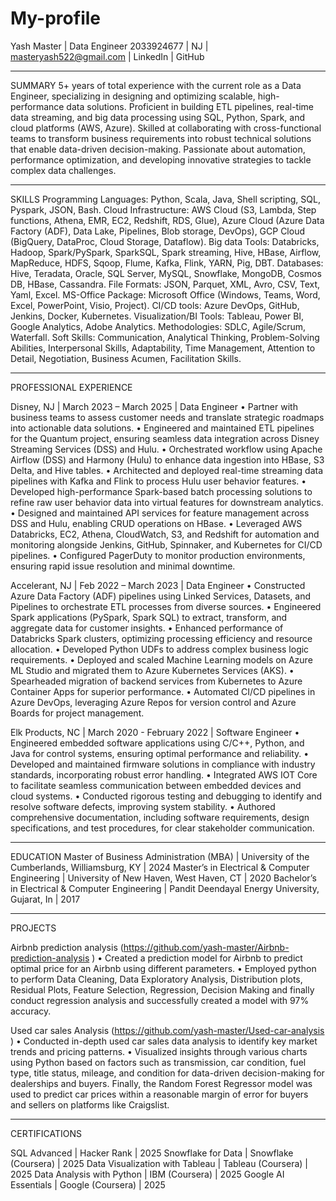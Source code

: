 # My-profile


Yash Master | Data Engineer
2033924677 | NJ | masteryash522@gmail.com | LinkedIn | GitHub 
________________________________________
SUMMARY
5+ years of total experience with the current role as a Data Engineer, specializing in designing and optimizing scalable, high-performance data solutions. Proficient in building ETL pipelines, real-time data streaming, and big data processing using SQL, Python, Spark, and cloud platforms (AWS, Azure). Skilled at collaborating with cross-functional teams to transform business requirements into robust technical solutions that enable data-driven decision-making. Passionate about automation, performance optimization, and developing innovative strategies to tackle complex data challenges.
________________________________________
SKILLS
Programming Languages: Python, Scala, Java, Shell scripting, SQL, Pyspark, JSON, Bash.
Cloud Infrastructure: AWS Cloud (S3, Lambda, Step functions, Athena, EMR, EC2, Redshift, RDS, Glue), Azure Cloud (Azure Data Factory (ADF), Data Lake, Pipelines, Blob storage, DevOps), GCP Cloud (BigQuery, DataProc, Cloud Storage, Dataflow).
Big data Tools: Databricks, Hadoop, Spark/PySpark, SparkSQL, Spark streaming, Hive, HBase, Airflow, MapReduce, HDFS, Sqoop, Flume, Kafka, Flink, YARN, Pig, DBT.
Databases: Hive, Teradata, Oracle, SQL Server, MySQL, Snowflake, MongoDB, Cosmos DB, HBase, Cassandra.
File Formats: JSON, Parquet, XML, Avro, CSV, Text, Yaml, Excel.
MS-Office Package: Microsoft Office (Windows, Teams, Word, Excel, PowerPoint, Visio, Project).
CI/CD tools: Azure DevOps, GitHub, Jenkins, Docker, Kubernetes.
Visualization/BI Tools: Tableau, Power BI, Google Analytics, Adobe Analytics.
Methodologies: SDLC, Agile/Scrum, Waterfall.
Soft Skills: Communication, Analytical Thinking, Problem-Solving Abilities, Interpersonal Skills, Adaptability, Time Management, Attention to Detail, Negotiation, Business Acumen, Facilitation Skills.

________________________________________
PROFESSIONAL EXPERIENCE

Disney, NJ | March 2023 – March 2025 | Data Engineer
•	Partner with business teams to assess customer needs and translate strategic roadmaps into actionable data solutions.
•	Engineered and maintained ETL pipelines for the Quantum project, ensuring seamless data integration across Disney Streaming Services (DSS) and Hulu.
•	Orchestrated workflow using Apache Airflow (DSS) and Harmony (Hulu) to enhance data ingestion into HBase, S3 Delta, and Hive tables.
•	Architected and deployed real-time streaming data pipelines with Kafka and Flink to process Hulu user behavior features.
•	Developed high-performance Spark-based batch processing solutions to refine raw user behavior data into virtual features for downstream analytics.
•	Designed and maintained API services for feature management across DSS and Hulu, enabling CRUD operations on HBase.
•	Leveraged AWS Databricks, EC2, Athena, CloudWatch, S3, and Redshift for automation and monitoring alongside Jenkins, GitHub, Spinnaker, and Kubernetes for CI/CD pipelines.
•	Configured PagerDuty to monitor production environments, ensuring rapid issue resolution and minimal downtime.

Accelerant, NJ | Feb 2022 – March 2023 | Data Engineer
•	Constructed Azure Data Factory (ADF) pipelines using Linked Services, Datasets, and Pipelines to orchestrate ETL processes from diverse sources.
•	Engineered Spark applications (PySpark, Spark SQL) to extract, transform, and aggregate data for customer insights.
•	Enhanced performance of Databricks Spark clusters, optimizing processing efficiency and resource allocation.
•	Developed Python UDFs to address complex business logic requirements.
•	Deployed and scaled Machine Learning models on Azure ML Studio and migrated them to Azure Kubernetes Services (AKS).
•	Spearheaded migration of backend services from Kubernetes to Azure Container Apps for superior performance.
•	Automated CI/CD pipelines in Azure DevOps, leveraging Azure Repos for version control and Azure Boards for project management.

Elk Products, NC | March 2020 - February 2022 | Software Engineer
•	Engineered embedded software applications using C/C++, Python, and Java for control systems, ensuring optimal performance and reliability.
•	Developed and maintained firmware solutions in compliance with industry standards, incorporating robust error handling.
•	Integrated AWS IOT Core to facilitate seamless communication between embedded devices and cloud systems.
•	Conducted rigorous testing and debugging to identify and resolve software defects, improving system stability.
•	Authored comprehensive documentation, including software requirements, design specifications, and test procedures, for clear stakeholder communication.

________________________________________
EDUCATION
Master of Business Administration (MBA) | University of the Cumberlands, Williamsburg, KY | 2024
Master’s in Electrical & Computer Engineering | University of New Haven, West Haven, CT | 2020
Bachelor’s in Electrical & Computer Engineering | Pandit Deendayal Energy University, Gujarat, In | 2017

________________________________________
PROJECTS

Airbnb prediction analysis (https://github.com/yash-master/Airbnb-prediction-analysis )
•	Created a prediction model for Airbnb to predict optimal price for an Airbnb using different parameters. 
•	Employed python to perform Data Cleaning, Data Exploratory Analysis, Distribution plots, Residual Plots, Feature Selection, Regression, Decision Making and finally conduct regression analysis and successfully created a model with 97% accuracy. 

Used car sales Analysis (https://github.com/yash-master/Used-car-analysis )
•	Conducted in-depth used car sales data analysis to identify key market trends and pricing patterns.
•	Visualized insights through various charts using Python based on factors such as transmission, car condition, fuel type, title status, mileage, and condition for data-driven decision-making for dealerships and buyers. Finally, the Random Forest Regressor model was used to predict car prices within a reasonable margin of error for buyers and sellers on platforms like Craigslist.

________________________________________
CERTIFICATIONS

SQL Advanced | Hacker Rank | 2025
Snowflake for Data | Snowflake (Coursera) | 2025
Data Visualization with Tableau | Tableau (Coursera)  | 2025
Data Analysis with Python | IBM (Coursera)  | 2025
Google AI Essentials | Google (Coursera) | 2025
